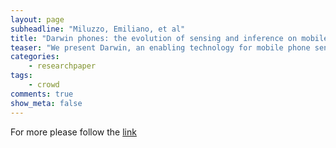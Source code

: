 ```yaml
---
layout: page 
subheadline: "Miluzzo, Emiliano, et al"
title: "Darwin phones: the evolution of sensing and inference on mobile phones"
teaser: "We present Darwin, an enabling technology for mobile phone sensing that combines collaborative sensing and classification techniques to reason about human behavior and context on mobile phones. Darwin advances mobile phone sensing through the deployment of efficient but sophisticated machine learning techniques specifically designed to run directly on sensor-enabled mobile phones (i.e., smartphones). Darwin tackles three key sensing and inference challenges that are barriers to mass-scale adoption of mobile phone sensing applications: (i) the human-burden of training classifiers, (ii) the ability to perform reliably in different environments (e.g., indoor, outdoor) and (iii) the ability to scale to a large number of phones without jeopardizing the 'phone experience' (e.g., usability and battery lifetime). Darwin is a collaborative reasoning framework built on three concepts: classifier/model evolution, model pooling, and collaborative inference. To the best of our knowledge Darwin is the first system that applies distributed machine learning techniques and collaborative inference concepts to mobile phones. We implement the Darwin system on the Nokia N97 and Apple iPhone. While Darwin represents a general framework applicable to a wide variety of emerging mobile sensing applications, we implement a speaker recognition application and an augmented reality application to evaluate the benefits of Darwin. We show experimental results from eight individuals carrying Nokia N97s and demonstrate that Darwin improves the reliability and scalability of the proof-of-concept speaker recognition application without additional burden to users."
categories:
    - researchpaper  
tags:
    - crowd 
comments: true
show_meta: false
---
```


 
For more please follow the [link](http://dl.acm.org/citation.cfm?id=1814437)